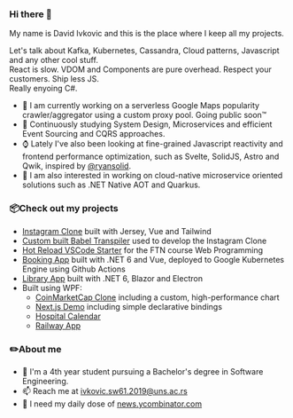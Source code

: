 ### Hi there 👋

My name is David Ivkovic and this is the place where I keep all my projects.

Let's talk about Kafka, Kubernetes, Cassandra, Cloud patterns, Javascript and any other cool stuff. </br>
React is slow. VDOM and Components are pure overhead. Respect your customers. Ship less JS. </br>
Really enyoing C#.


- 🌱 I am currently working on a serverless Google Maps popularity crawler/aggregator using a custom proxy pool. Going public soon™️
- 🔭 Continuously studying System Design, Microservices and efficient Event Sourcing and CQRS approaches.
- ⌚ Lately I've also been looking at fine-grained Javascript reactivity and frontend performance optimization, such as Svelte, SolidJS, Astro and Qwik, inspired by [@ryansolid](https://github.com/ryansolid).
- 🤔 I am also interested in working on cloud-native microservice oriented solutions such as .NET Native AOT and Quarkus.

### 📦Check out my projects
- [Instagram Clone](https://github.com/davidivkovic/web21) built with Jersey, Vue and Tailwind
- [Custom built Babel Transpiler](https://github.com/davidivkovic/babel-vue-ftn) used to develop the Instagram Clone
- [Hot Reload VSCode Starter](https://github.com/davidivkovic/ftn-web-vscode-starter) for the FTN course Web Programming
- [Booking App](https://github.com/davidivkovic/isa22) built with .NET 6 and Vue, deployed to Google Kubernetes Engine using Github Actions
- [Library App](https://github.com/davidivkovic/SIMS) built with .NET 6, Blazor and Electron
- Built using WPF: 
  - [CoinMarketCap Clone](https://github.com/davidivkovic/coinmarketcap) including a custom, high-performance chart
  - [Next.js Demo](https://github.com/davidivkovic/nextjs-wpf) including simple declarative bindings
  - [Hospital Calendar](https://github.com/davidivkovic/usi-2020)
  - [Railway App](https://github.com/davidivkovic/HCI_P2)
  
### ✏️About me 
- 📖 I'm a 4th year student pursuing a Bachelor's degree in Software Engineering.
- 📫 Reach me at ivkovic.sw61.2019@uns.ac.rs
- 📰 I need my daily dose of [news.ycombinator.com](news.ycombinator.com)
